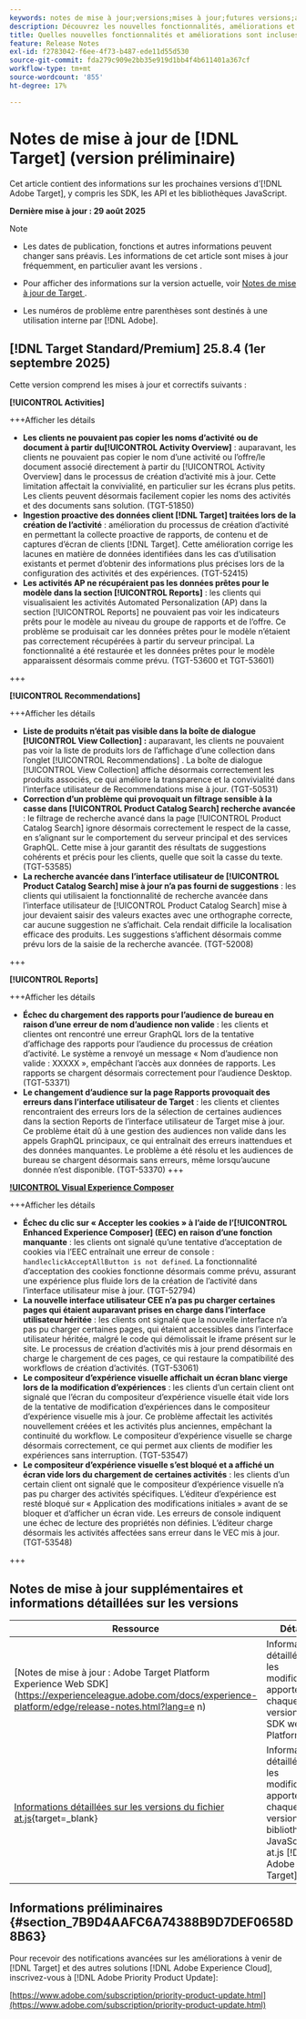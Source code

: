 ```yaml
---
keywords: notes de mise à jour;versions;mises à jour;futures versions;améliorations;nouvelles fonctionnalités;correctifs;mises à jour;version préliminaire;accès anticipé
description: Découvrez les nouvelles fonctionnalités, améliorations et correctifs de la prochaine version dʼ [!DNL Target], notamment les SDK, les API et les bibliothèques JavaScript.
title: Quelles nouvelles fonctionnalités et améliorations sont incluses dans la prochaine version de [!DNL Target] ?
feature: Release Notes
exl-id: f2783042-f6ee-4f73-b487-ede11d55d530
source-git-commit: fda279c909e2bb35e919d1bb4f4b611401a367cf
workflow-type: tm+mt
source-wordcount: '855'
ht-degree: 17%

---
```


# Notes de mise à jour de [!DNL Target] (version préliminaire)

Cet article contient des informations sur les prochaines versions d’[!DNL Adobe Target], y compris les SDK, les API et les bibliothèques JavaScript.

**Dernière mise à jour : 29 août 2025**

>[!NOTE]
>
>* Les dates de publication, fonctions et autres informations peuvent changer sans préavis. Les informations de cet article sont mises à jour fréquemment, en particulier avant les versions .
>
>* Pour afficher des informations sur la version actuelle, voir [ Notes de mise à jour de Target ](release-notes.md).
>
>* Les numéros de problème entre parenthèses sont destinés à une utilisation interne par [!DNL Adobe].

## [!DNL Target Standard/Premium] 25.8.4 (1er septembre 2025)

Cette version comprend les mises à jour et correctifs suivants :

**[!UICONTROL Activities]**

+++Afficher les détails
* **Les clients ne pouvaient pas copier les noms d’activité ou de document à partir du[!UICONTROL Activity Overview]** : auparavant, les clients ne pouvaient pas copier le nom d’une activité ou l’offre/le document associé directement à partir du [!UICONTROL Activity Overview] dans le processus de création d’activité mis à jour. Cette limitation affectait la convivialité, en particulier sur les écrans plus petits. Les clients peuvent désormais facilement copier les noms des activités et des documents sans solution. (TGT-51850)
* **Ingestion proactive des données client [!DNL Target] traitées lors de la création de l’activité** : amélioration du processus de création d’activité en permettant la collecte proactive de rapports, de contenu et de captures d’écran de clients [!DNL Target]. Cette amélioration corrige les lacunes en matière de données identifiées dans les cas d’utilisation existants et permet d’obtenir des informations plus précises lors de la configuration des activités et des expériences. (TGT-52415)
* **Les activités AP ne récupéraient pas les données prêtes pour le modèle dans la section [!UICONTROL Reports]** : les clients qui visualisaient les activités Automated Personalization (AP) dans la section [!UICONTROL Reports] ne pouvaient pas voir les indicateurs prêts pour le modèle au niveau du groupe de rapports et de l’offre. Ce problème se produisait car les données prêtes pour le modèle n’étaient pas correctement récupérées à partir du serveur principal. La fonctionnalité a été restaurée et les données prêtes pour le modèle apparaissent désormais comme prévu. (TGT-53600 et TGT-53601)

+++

**[!UICONTROL Recommendations]**

+++Afficher les détails
* **Liste de produits n’était pas visible dans la boîte de dialogue [!UICONTROL View Collection] :** auparavant, les clients ne pouvaient pas voir la liste de produits lors de l’affichage d’une collection dans l’onglet [!UICONTROL Recommendations] . La boîte de dialogue [!UICONTROL View Collection] affiche désormais correctement les produits associés, ce qui améliore la transparence et la convivialité dans l’interface utilisateur de Recommendations mise à jour. (TGT-50531)
* **Correction d’un problème qui provoquait un filtrage sensible à la casse dans [!UICONTROL Product Catalog Search] recherche avancée** : le filtrage de recherche avancé dans la page [!UICONTROL Product Catalog Search] ignore désormais correctement le respect de la casse, en s’alignant sur le comportement du serveur principal et des services GraphQL. Cette mise à jour garantit des résultats de suggestions cohérents et précis pour les clients, quelle que soit la casse du texte. (TGT-53585)
* **La recherche avancée dans l’interface utilisateur de [!UICONTROL Product Catalog Search] mise à jour n’a pas fourni de suggestions** : les clients qui utilisaient la fonctionnalité de recherche avancée dans l’interface utilisateur de [!UICONTROL Product Catalog Search] mise à jour devaient saisir des valeurs exactes avec une orthographe correcte, car aucune suggestion ne s’affichait. Cela rendait difficile la localisation efficace des produits. Les suggestions s’affichent désormais comme prévu lors de la saisie de la recherche avancée. (TGT-52008)

+++

**[!UICONTROL Reports]**

+++Afficher les détails
* **Échec du chargement des rapports pour l’audience de bureau en raison d’une erreur de nom d’audience non valide** : les clients et clientes ont rencontré une erreur GraphQL lors de la tentative d’affichage des rapports pour l’audience du processus de création d’activité. Le système a renvoyé un message « Nom d’audience non valide : XXXXX », empêchant l’accès aux données de rapports. Les rapports se chargent désormais correctement pour l’audience Desktop. (TGT-53371)
* **Le changement d’audience sur la page Rapports provoquait des erreurs dans l’interface utilisateur de Target** : les clients et clientes rencontraient des erreurs lors de la sélection de certaines audiences dans la section Reports de l’interface utilisateur de Target mise à jour. Ce problème était dû à une gestion des audiences non valide dans les appels GraphQL principaux, ce qui entraînait des erreurs inattendues et des données manquantes. Le problème a été résolu et les audiences de bureau se chargent désormais sans erreurs, même lorsqu’aucune donnée n’est disponible. (TGT-53370)
+++

**[!UICONTROL Visual Experience Composer](VEC)**

+++Afficher les détails
* **Échec du clic sur « Accepter les cookies » à l’aide de l’[!UICONTROL Enhanced Experience Composer] (EEC) en raison d’une fonction manquante** : les clients ont signalé qu’une tentative d’acceptation de cookies via l’EEC entraînait une erreur de console : `handleclickAcceptAllButton is not defined`. La fonctionnalité d’acceptation des cookies fonctionne désormais comme prévu, assurant une expérience plus fluide lors de la création de l’activité dans l’interface utilisateur mise à jour. (TGT-52794)
* **La nouvelle interface utilisateur CEE n’a pas pu charger certaines pages qui étaient auparavant prises en charge dans l’interface utilisateur héritée** : les clients ont signalé que la nouvelle interface n’a pas pu charger certaines pages, qui étaient accessibles dans l’interface utilisateur héritée, malgré le code qui démolissait le iframe présent sur le site. Le processus de création d’activités mis à jour prend désormais en charge le chargement de ces pages, ce qui restaure la compatibilité des workflows de création d’activités. (TGT-53061)
* **Le compositeur d’expérience visuelle affichait un écran blanc vierge lors de la modification d’expériences** : les clients d’un certain client ont signalé que l’écran du compositeur d’expérience visuelle était vide lors de la tentative de modification d’expériences dans le compositeur d’expérience visuelle mis à jour. Ce problème affectait les activités nouvellement créées et les activités plus anciennes, empêchant la continuité du workflow. Le compositeur d’expérience visuelle se charge désormais correctement, ce qui permet aux clients de modifier les expériences sans interruption. (TGT-53547)
* **Le compositeur d’expérience visuelle s’est bloqué et a affiché un écran vide lors du chargement de certaines activités** : les clients d’un certain client ont signalé que le compositeur d’expérience visuelle n’a pas pu charger des activités spécifiques. L’éditeur d’expérience est resté bloqué sur « Application des modifications initiales » avant de se bloquer et d’afficher un écran vide. Les erreurs de console indiquent une échec de lecture des propriétés non définies. L’éditeur charge désormais les activités affectées sans erreur dans le VEC mis à jour. (TGT-53548)

+++

## Notes de mise à jour supplémentaires et informations détaillées sur les versions

| Ressource | Détails |
|--- |--- |
| [Notes de mise à jour : Adobe Target Platform Experience Web SDK]&#x200B;(https://experienceleague.adobe.com/docs/experience-platform/edge/release-notes.html?lang=e n) | Informations détaillées sur les modifications apportées à chaque version du SDK web Platform. |
| [Informations détaillées sur les versions du fichier at.js](https://experienceleague.adobe.com/docs/target-dev/developer/client-side/at-js-implementation/target-atjs-versions.html?lang=fr){target=_blank} | Informations détaillées sur les modifications apportées à chaque version de la bibliothèque JavaScript at.js [!DNL Adobe Target]. |

## Informations préliminaires {#section_7B9D4AAFC6A74388B9D7DEF0658D8B63}

Pour recevoir des notifications avancées sur les améliorations à venir de [!DNL Target] et des autres solutions [!DNL Adobe Experience Cloud], inscrivez-vous à [!DNL Adobe Priority Product Update]:

[https://www.adobe.com/subscription/priority-product-update.html](https://www.adobe.com/subscription/priority-product-update.html)
